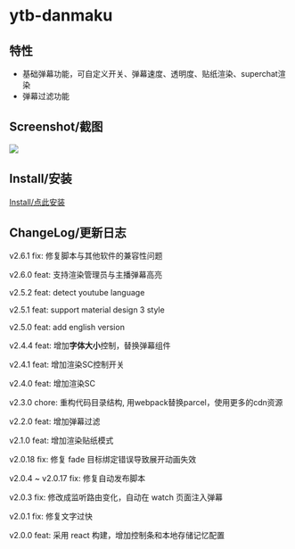# ytb-danmaku

## 特性

- 基础弹幕功能，可自定义开关、弹幕速度、透明度、贴纸渲染、superchat渲染
- 弹幕过滤功能

## Screenshot/截图

<img widtd="100%" src="https://raw.githubusercontent.com/IronKinoko/asset/master/ytb-danmaku/screenshot.png"/>

## Install/安装

[Install/点此安装](https://greasyfork.org/scripts/409684-youtube-danmaku)

## ChangeLog/更新日志

v2.6.1 fix: 修复脚本与其他软件的兼容性问题

v2.6.0 feat: 支持渲染管理员与主播弹幕高亮

v2.5.2 feat: detect youtube language

v2.5.1 feat: support material design 3 style

v2.5.0 feat: add english version

v2.4.4 feat: 增加**字体大小**控制，替换弹幕组件

v2.4.1 feat: 增加渲染SC控制开关

v2.4.0 feat: 增加渲染SC

v2.3.0 chore: 重构代码目录结构, 用webpack替换parcel，使用更多的cdn资源

v2.2.0 feat: 增加弹幕过滤

v2.1.0 feat: 增加渲染贴纸模式

v2.0.18 fix: 修复 fade 目标绑定错误导致展开动画失效

v2.0.4 ~ v2.0.17 fix: 修复自动发布脚本

v2.0.3 fix: 修改成监听路由变化，自动在 watch 页面注入弹幕

v2.0.1 fix: 修复文字过快

v2.0.0 feat: 采用 react 构建，增加控制条和本地存储记忆配置
